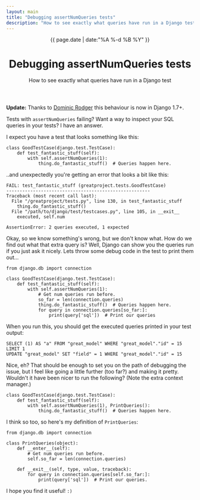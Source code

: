 ```yaml
---
layout: main
title: "Debugging assertNumQueries tests"
description: "How to see exactly what queries have run in a Django test"
---
```


<header class='post-title'>
    <span class='date'>
        {{ page.date | date:"%A %-d %B %Y" }}
    </span>
    <h1 class='title'>Debugging assertNumQueries tests</h1>
    <p class='subtitle'>How to see exactly what queries have run in a Django test</p>
</header>

<div class="alert alert-info">
    <strong>Update:</strong>
    Thanks to <a class='alert-link' href='https://twitter.com/dominicrodger/status/412713091877437440'>Dominic Rodger</a> this behaviour is now in Django 1.7+.
</div>

Tests with `assertNumQueries` failing? Want a way to inspect your SQL queries in your tests? I have an answer.

I expect you have a test that looks something like this:

    class GoodTestCase(django.test.TestCase):
        def test_fantastic_stuff(self):
            with self.assertNumQueries(1):
                thing.do_fantastic_stuff()  # Queries happen here.

..and unexpectedly you're getting an error that looks a bit like this:

    FAIL: test_fantastic_stuff (greatproject.tests.GoodTestCase)
    ------------------------------------------------------
    Traceback (most recent call last):
      File "/greatproject/tests.py", line 130, in test_fantastic_stuff
        thing.do_fantastic_stuff()
      File "/path/to/django/test/testcases.py", line 105, in __exit__
        executed, self.num

    AssertionError: 2 queries executed, 1 expected

Okay, so we know something's wrong, but we don't know what. How do we find out what that extra query is? Well, Django can show you the queries run if you just ask it nicely. Lets throw some debug code in the test to print them out...

    from django.db import connection

    class GoodTestCase(django.test.TestCase):
        def test_fantastic_stuff(self):
            with self.assertNumQueries(1):
                # Get num queries run before.
                so_far = len(connection.queries)
                thing.do_fantastic_stuff()  # Queries happen here.
                for query in connection.queries[so_far:]:
                    print(query['sql'])  # Print our queries

When you run this, you should get the executed queries printed in your test output:

    SELECT (1) AS "a" FROM "great_model" WHERE "great_model"."id" = 15  LIMIT 1
    UPDATE "great_model" SET "field" = 1 WHERE "great_model"."id" = 15

Nice, eh? That should be enough to set you on the path of debugging the issue, but I feel like going a little further (too far?) and making it pretty. Wouldn't it have been nicer to run the following? (Note the extra context manager.)

    class GoodTestCase(django.test.TestCase):
        def test_fantastic_stuff(self):
            with self.assertNumQueries(1), PrintQueries():
                thing.do_fantastic_stuff()  # Queries happen here.

I think so too, so here's my definition of `PrintQueries`:

    from django.db import connection

    class PrintQueries(object):
        def __enter__(self):
            # Get num queries run before.
            self.so_far = len(connection.queries)

        def __exit__(self, type, value, traceback):
            for query in connection.queries[self.so_far:]:
                print(query['sql'])  # Print our queries.

I hope you find it useful! `:)`
